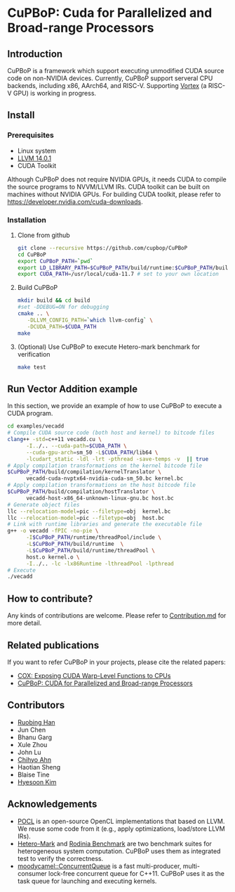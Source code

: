 # CuPBoP: Cuda for Parallelized and Broad-range Processors

## Introduction

CuPBoP is a framework which support executing unmodified CUDA source code
on non-NVIDIA devices.
Currently, CuPBoP support serveral CPU backends, including x86, AArch64, and RISC-V.
Supporting [Vortex](https://vortex.cc.gatech.edu/) (a RISC-V GPU) is working in progress.

## Install

### Prerequisites

- Linux system
- [LLVM 14.0.1](https://github.com/llvm/llvm-project/releases/tag/llvmorg-14.0.1)
- CUDA Toolkit

Although CuPBoP does not require NVIDIA GPUs,
it needs CUDA to compile the source programs to NVVM/LLVM IRs.
CUDA toolkit can be built on machines without NVIDIA GPUs.
For building CUDA toolkit, please refer to <https://developer.nvidia.com/cuda-downloads>.

### Installation

1. Clone from github

   ```bash
   git clone --recursive https://github.com/cupbop/CuPBoP
   cd CuPBoP
   export CuPBoP_PATH=`pwd`
   export LD_LIBRARY_PATH=$CuPBoP_PATH/build/runtime:$CuPBoP_PATH/build/runtime/threadPool:$LD_LIBRARY_PATH
   export CUDA_PATH=/usr/local/cuda-11.7 # set to your own location
   ```

2. Build CuPBoP

   ```bash
   mkdir build && cd build
   #set -DDEBUG=ON for debugging
   cmake .. \
      -DLLVM_CONFIG_PATH=`which llvm-config` \
      -DCUDA_PATH=$CUDA_PATH
   make
   ```

3. (Optional) Use CuPBoP to execute Hetero-mark benchmark for verification

   ```bash
   make test
   ```

## Run Vector Addition example

In this section, we provide an example of how to use CuPBoP to execute a CUDA program.

```bash
cd examples/vecadd
# Compile CUDA source code (both host and kernel) to bitcode files
clang++ -std=c++11 vecadd.cu \
      -I../.. --cuda-path=$CUDA_PATH \
      --cuda-gpu-arch=sm_50 -L$CUDA_PATH/lib64 \
      -lcudart_static -ldl -lrt -pthread -save-temps -v  || true
# Apply compilation transformations on the kernel bitcode file
$CuPBoP_PATH/build/compilation/kernelTranslator \
      vecadd-cuda-nvptx64-nvidia-cuda-sm_50.bc kernel.bc
# Apply compilation transformations on the host bitcode file
$CuPBoP_PATH/build/compilation/hostTranslator \
      vecadd-host-x86_64-unknown-linux-gnu.bc host.bc
# Generate object files
llc --relocation-model=pic --filetype=obj  kernel.bc
llc --relocation-model=pic --filetype=obj  host.bc
# Link with runtime libraries and generate the executable file
g++ -o vecadd -fPIC -no-pie \
      -I$CuPBoP_PATH/runtime/threadPool/include \
      -L$CuPBoP_PATH/build/runtime  \
      -L$CuPBoP_PATH/build/runtime/threadPool \
      host.o kernel.o \
      -I../.. -lc -lx86Runtime -lthreadPool -lpthread
# Execute
./vecadd
```

## How to contribute?

Any kinds of contributions are welcome.
Please refer to [Contribution.md](./CONTRIBUTING.md) for more detail.

## Related publications

If you want to refer CuPBoP in your projects, please cite the related
papers:

- [COX: Exposing CUDA Warp-Level Functions to CPUs](https://dl.acm.org/doi/abs/10.1145/3554736)
- [CuPBoP: CUDA for Parallelized and Broad-range Processors](https://arxiv.org/abs/2206.07896)

## Contributors

- [Ruobing Han](https://drcut.github.io/)
- Jun Chen
- Bhanu Garg
- Xule Zhou
- John Lu
- [Chihyo Ahn](https://upcp.ece.gatech.edu/2021/09/01/chihyo-ahn/)
- Haotian Sheng
- Blaise Tine
- [Hyesoon Kim](https://faculty.cc.gatech.edu/~hyesoon/)

## Acknowledgements

- [POCL](http://portablecl.org/) is an open-source
OpenCL implementations that based on LLVM.
We reuse some code from it
(e.g., apply optimizations, load/store LLVM IRs).
- [Hetero-Mark](https://github.com/NUCAR-DEV/Hetero-Mark)
and [Rodinia Benchmark](https://github.com/yuhc/gpu-rodinia)
are two benchmark suites
for heterogeneous system computation.
CuPBoP uses them as integrated test to verify the correctness.
- [moodycamel::ConcurrentQueue](<https://github.com/cameron314/concurrentqueue/tree/master>)
is a fast multi-producer,
multi-consumer lock-free concurrent queue for C++11.
CuPBoP uses it as the task queue for launching and executing kernels.
